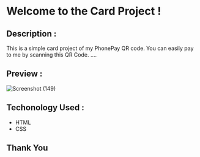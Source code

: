 # Welcome to the Card Project !

## Description :
This is a simple card project of my PhonePay QR code. You can easily pay to me by scanning this QR Code. ....


## Preview :

![Screenshot (149)](https://github.com/raviranjan0/Cards/assets/100368738/c845d953-29c5-49b5-bc4e-dd2f35d3a18a)


## Techonology Used :
- HTML
- CSS

## Thank You 
